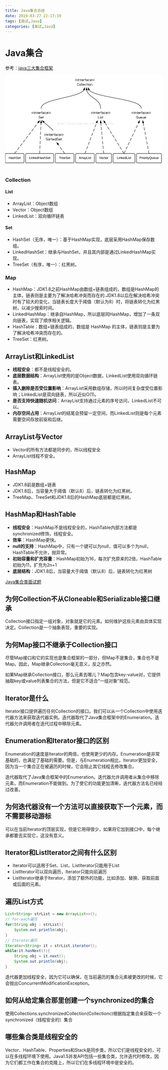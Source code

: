 ```yaml
---
title: Java集合总结
date: 2019-03-27 22:17:19
tags: [面试,Java]
categories: [面试,Java]
---
```



# Java集合

参考：[java三大集合框架](https://blog.csdn.net/weixin_39464761/article/details/75137902)

![image](/image/interview_prep/collection.jpg)
### Collection

#### List
- ArrayList：Object数组
- Vector：Object数组
- LinkedList：双向循环链表

#### Set
- HashSet（无序，唯一）：基于HashMap实现，底层采用HashMap保存数组。
- LinkedHashSet：继承与HashSet，并且其内部是通过LinkedHashMap实现。
- TreeSet（有序，唯一）：红黑树。

### Map 
- HashMap：JDK1.8之前HashMap由数组+链表组成的，数组是HashMap的主体，链表则是主要为了解决哈希冲突而存在的.JDK1.8以后在解决哈希冲突时有了较大的变化，当链表长度大于阈值（默认为8）时，将链表转化为红黑树，以减少搜索时间。
- LinkedHashMap：继承自HashMap，所以底层同HashMap，增加了一条双向链表，实现了顺序相关逻辑。
- HashTable：数组+链表组成的，数组是 HashMap 的主体，链表则是主要为了解决哈希冲突而存在的。
- TreeSet：红黑树。


## ArrayList和LinkedList
- **线程安全**：都不是线程安全的。
- **底层数据结构**：ArrayList使用的是Object数据，LinkedList使用双向循环链表。
- **插入删除是否受位置影响**：ArrayList采用数组存储，所以时间复杂度受位置影响；LinkedList是双向链表，所以近似O(1)。
- **是否支持快速随机访问**：ArrayList支持通过元素的序号访问，LinkedList不可以。
- **内存空间占用**：ArrayList的结尾会预留一定空间，而LinkedList则是每个元素需要空间存放前驱和后继。

## ArrayList与Vector
- Vector的所有方法都是同步的，所以线程安全
- ArrayList线程不安全。

## HashMap
- JDK1.8前是数组+链表
- JDK1.8后，当容量大于阈值（默认8）后，链表转化为红黑树。
- TreeMap、TreeSet和JDK1.8后的HashMap底层都是红黑树。


## HashMap和HashTable
- **线程安全**：HashMap不是线程安全的，HashTable内部方法都是synchronized修饰，线程安全。
- **效率**：HashMap更快。
- **null的支持**：HashMap中，只有一个键可以为null，值可以多个为null，HashTable不允许，抛异常。
- **初始容量和扩充容量**：HashMap初始为16，每次扩充原来的2倍，HashTable初始为11，扩充为2n+1
- **底层结构**：JDK1.8后，当容量大于阈值（默认8）后，链表转化为红黑树

[Java集合类面试题](https://blog.csdn.net/hfismyangel/article/details/78156419)

## 为何Collection不从Cloneable和Serializable接口继承
Collection接口指定一组对象，对象就是它的元素。如何维护这些元素由具体实现决定。Collection是一个抽象表现，重要的实现。

## 为何Map接口不继承于Collection接口
尽管Map接口和它的实现也是集合框架的一部分，但Map不是集合，集合也不是Map。因此，Map继承Collection毫无意义，反之亦然。

如果Map继承Collection接口，那么元素去哪儿？Map包含key-value对，它提供抽取key或value列表集合的方法，但是它不适合“一组对象”规范。

## Iterator是什么
Iterator接口提供遍历任何Collection的接口。我们可以从一个Collection中使用迭代器方法来获取迭代器实例。迭代器取代了Java集合框架中的Enumeration。迭代器允许调用者在迭代过程中移除元素。

## Enumeration和Iterator接口的区别
Enumeration的速度是Iterator的两倍，也使用更少的内存。Enumeration是非常基础的，也满足了基础的需要。但是，与Enumeration相比，Iterator更加安全，因为当一个集合正在被遍历的时候，它会阻止其它线程去修改集合。

迭代器取代了Java集合框架中的Enumeration。迭代器允许调用者从集合中移除元素，而Enumeration不能做到。为了使它的功能更加清晰，迭代器方法名已经经过改善。

## 为何迭代器没有一个方法可以直接获取下一个元素，而不需要移动游标
可以在当前Iterator的顶层实现，但是它用得很少，如果将它加到接口中，每个继承都要去实现它，这没有意义。

## Iterator和ListIterator之间有什么区别
- Iterator可以适用于Set、List，ListIterator只能用于List
- ListIterator可以双向遍历，Iterator只能向前遍历
- ListIterator继承于Iterator，添加了额外的功能，比如添加、替换、获取前面或后面的元素。

## 遍历List方式

```java
List<String> strList = new ArrayList<>();
// for-each遍历
for(String obj : strList){
    System.out.println(obj);
}
// Iterator遍历
Iterator<String> it = strList.iterator();
while(it.hasNext()){
    String obj = it.next();
    System.out.println(obj);
}
```
迭代器更加线程安全，因为它可以确保，在当前遍历的集合元素被更改的时候，它会抛出ConcurrentModificationException。

## 如何从给定集合那里创建一个synchronized的集合

使用Collections.synchronizedCollection(Collectionc)根据指定集合来获取一个synchronized（线程安全的）集合

## 哪些集合类是线程安全的
Vector、HashTable、Properties和Stack是同步类，所以它们是线程安全的，可以在多线程环境下使用。Java1.5并发API包括一些集合类，允许迭代时修改，因为它们都工作在集合的克隆上，所以它们在多线程环境中是安全的。






